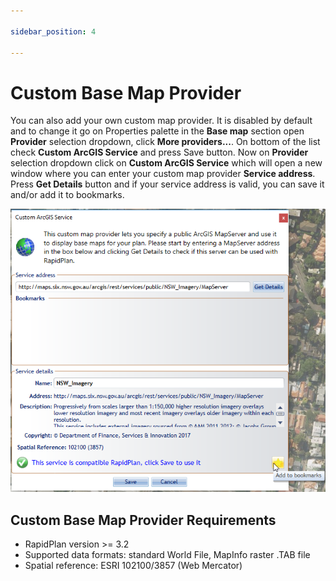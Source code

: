 ```yaml
---

sidebar_position: 4

---
```

# Custom Base Map Provider  

You can also add your own custom map provider. It is disabled by default and to change it go on Properties palette in the **Base map** section open **Provider** selection dropdown, click **More providers...**. On bottom of the list check **Custom ArcGIS Service** and press Save button.
Now on **Provider** selection dropdown click on **Custom ArcGIS Service** which will open a new window where you can enter your custom map provider **Service address**. Press **Get Details** button and if your service address is valid, you can save it and/or add it to bookmarks.

![Custom_ArcGIS_Service](./assets/Custom_ArcGIS_Service.png)

## Custom Base Map Provider Requirements

- RapidPlan version >= 3.2
- Supported data formats: standard World File, MapInfo raster .TAB file
- Spatial reference: ESRI 102100/3857 (Web Mercator)
